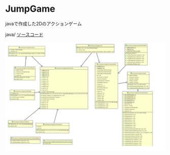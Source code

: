# JumpGame
javaで作成した2Dのアクションゲーム

java/
[ソースコード](https://github.com/chonommmm/java_JumpGame/tree/main/java)

![](UML.cld.jpg)
